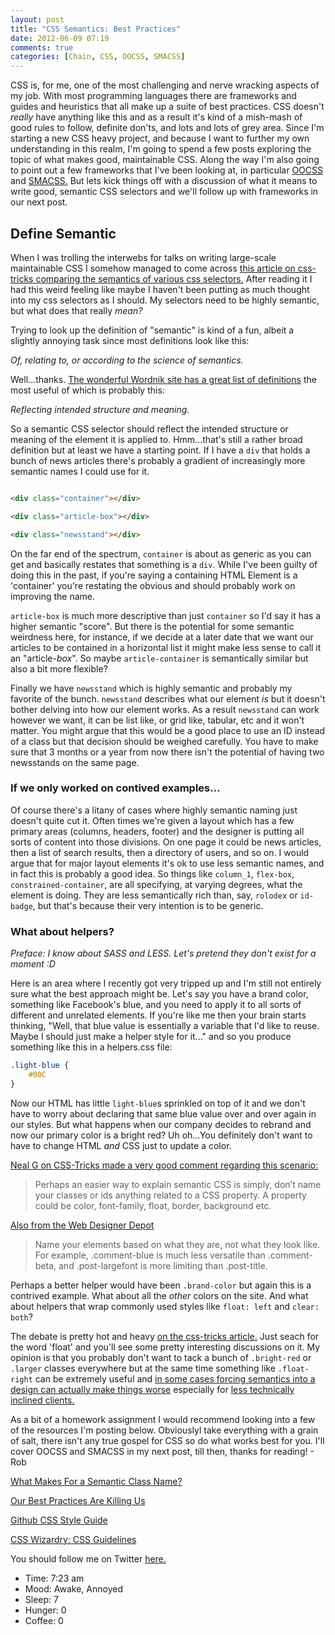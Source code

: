 ```yaml
---
layout: post
title: "CSS Semantics: Best Practices"
date: 2012-06-09 07:19
comments: true
categories: [Chain, CSS, OOCSS, SMACSS]
---
```


CSS is, for me, one of the most challenging and nerve wracking aspects of my job. With most programming languages there are frameworks and guides and heuristics that all make up a suite of best practices. CSS doesn't *really* have anything like this and as a result it's kind of a mish-mash of good rules to follow, definite don'ts, and lots and lots of grey area. Since I'm starting a new CSS heavy project, and because I want to further my own understanding in this realm, I'm going to spend a few posts exploring the topic of what makes good, maintainable CSS. Along the way I'm also going to point out a few frameworks that I've been looking at, in particular [OOCSS](http://oocss.org/) and [SMACSS.](http://smacss.com/) But lets kick things off with a discussion of what it means to write good, semantic CSS selectors and we'll follow up with frameworks in our next post.

## Define Semantic

When I was trolling the interwebs for talks on writing large-scale maintainable CSS I somehow managed to come across [this article on css-tricks comparing the semantics of various css selectors.](http://css-tricks.com/semantic-class-names/) After reading it I had this weird feeling like maybe I haven't been putting as much thought into my css selectors as I should. My selectors need to be highly semantic, but what does that really *mean?*

Trying to look up the definition of "semantic" is kind of a fun, albeit a slightly annoying task since most definitions look like this:

*Of, relating to, or according to the science of semantics.*

Well...thanks. [The wonderful Wordnik site has a great list of definitions](http://www.wordnik.com/words/semantic) the most useful of which is probably this: 


*Reflecting intended structure and meaning.*

So a semantic CSS selector should reflect the intended structure or meaning of the element it is applied to. Hmm...that's still a rather broad definition but at least we have a starting point. If I have a `div` that holds a bunch of news articles there's probably a gradient of increasingly more semantic names I could use for it.

``` html

<div class="container"></div>

<div class="article-box"></div>

<div class="newsstand"></div>

```

On the far end of the spectrum, `container` is about as generic as you can get and basically restates that something is a `div`. While I've been guilty of doing this in the past, if you're saying a containing HTML Element is a 'container' you're restating the obvious and should probably work on improving the name.

`article-box` is much more descriptive than just `container` so I'd say it has a higher semantic "score". But there is the potential for some semantic weirdness here, for instance, if we decide at a later date that we want our articles to be contained in a horizontal list it might make less sense to call it an "article-*box*". So maybe `article-container` is semantically similar but also a bit more flexible?

Finally we have `newsstand` which is highly semantic and probably my favorite of the bunch. `newsstand` describes what our element *is* but it doesn't bother delving into how our element works. As a result `newsstand` can work however we want, it can be list like, or grid like, tabular, etc and it won't matter. You might argue that this would be a good place to use an ID instead of a class but that decision should be weighed carefully. You have to make sure that 3 months or a year from now there isn't the potential of having two newsstands on the same page.

### If we only worked on contived examples...

Of course there's a litany of cases where highly semantic naming just doesn't quite cut it. Often times we're given a layout which has a few primary areas (columns, headers, footer) and the designer is putting all sorts of content into those divisions. On one page it could be news articles, then a list of search results, then a directory of users, and so on. I would argue that for major layout elements it's ok to use less semantic names, and in fact this is probably a good idea. So things like `column_1`, `flex-box`, `constrained-container`, are all specifying, at varying degrees, what the element is doing. They are less semantically rich than, say, `rolodex` or `id-badge`, but that's because their very intention is to be generic.

### What about helpers?

*Preface: I know about SASS and LESS. Let's pretend they don't exist for a moment :D*

Here is an area where I recently got very tripped up and I'm still not entirely sure what the best approach might be. Let's say you have a brand color, something like Facebook's blue, and you need to apply it to all sorts of different and unrelated elements. If you're like me then your brain starts thinking, "Well, that blue value is essentially a variable that I'd like to reuse. Maybe I should just make a helper style for it..." and so you produce something like this in a helpers.css file:

``` css helpers.css
.light-blue {
    #00C
}
```

Now our HTML has little `light-blue`s sprinkled on top of it and we don't have to worry about declaring that same blue value over and over again in our styles. But what happens when our company decides to rebrand and now our primary color is a bright red? Uh oh...You definitely don't want to have to change HTML *and* CSS just to update a color.

[Neal G on CSS-Tricks made a very good comment regarding this scenario:](http://css-tricks.com/semantic-class-names/#comment-102571)

>Perhaps an easier way to explain semantic CSS is simply, don’t name your classes or ids anything related to a CSS property. A property could be color, font-family, float, border, background etc.

[Also from the Web Designer Depot](http://www.webdesignerdepot.com/2009/05/10-best-css-practices-to-improve-your-code/)

>Name your elements based on what they are, not what they look like. For example, .comment-blue is much less versatile than .comment-beta, and .post-largefont is more limiting than .post-title.

Perhaps a better helper would have been `.brand-color` but again this is a contrived example. What about all the *other* colors on the site. And what about helpers that wrap commonly used styles like `float: left` and `clear: both`?

The debate is pretty hot and heavy [on the css-tricks article.](http://css-tricks.com/semantic-class-names) Just seach for the word 'float' and you'll see some pretty interesting discussions on it. My opinion is that you probably don't want to tack a bunch of `.bright-red` or `.larger` classes everywhere but at the same time something like `.float-right` can be extremely useful and [in some cases forcing semantics into a design can actually make things worse](http://css-tricks.com/semantic-class-names/#comment-102906) especially for [less technically inclined clients.](http://css-tricks.com/semantic-class-names/#comment-103076)

As a bit of a homework assignment I would recommend looking into a few of the resources I'm posting below. Obviouslyl take everything with a grain of salt, there isn't any true gospel for CSS so do what works best for you. I'll cover OOCSS and SMACSS in my next post, till then, thanks for reading! - Rob

[What Makes For a Semantic Class Name?](http://css-tricks.com/semantic-class-names/)

[Our Best Practices Are Killing Us](http://www.stubbornella.org/content/2011/04/28/our-best-practices-are-killing-us/)

[Github CSS Style Guide](https://github.com/styleguide/css)

[CSS Wizardry: CSS Guidelines](https://github.com/csswizardry/CSS-Guidelines/blob/master/CSS%20Guidelines.md)

You should follow me on Twitter [here.](http://twitter.com/rob_dodson)

- Time: 7:23 am
- Mood: Awake, Annoyed
- Sleep: 7
- Hunger: 0
- Coffee: 0
